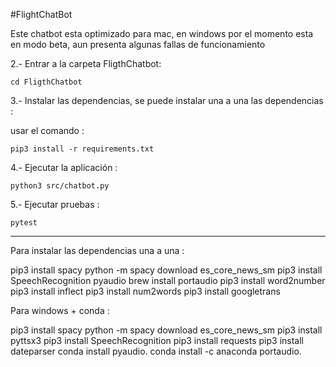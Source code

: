 #FlightChatBot

Este chatbot esta optimizado para mac, en windows por el momento esta en modo beta, aun presenta algunas fallas de funcionamiento

2.- Entrar a la carpeta FligthChatbot:

`cd FligthChatbot`

3.- Instalar las dependencias, se puede instalar una a una las dependencias :

usar el comando : 

`pip3 install -r requirements.txt`

4.- Ejecutar la aplicación :

`python3 src/chatbot.py`

5.- Ejecutar pruebas :

`pytest`



-------------------------------------------

Para instalar las dependencias una a una :

pip3 install spacy
python -m spacy download es_core_news_sm
pip3 install SpeechRecognition pyaudio
brew install portaudio
pip3 install word2number
pip3 install inflect
pip3 install num2words
pip3 install googletrans

Para windows + conda :

pip3 install spacy
python -m spacy download es_core_news_sm
pip3 install pyttsx3
pip3 install SpeechRecognition
pip3 install requests
pip3 install dateparser
conda install pyaudio.
conda install -c anaconda portaudio.



